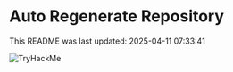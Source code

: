 # Auto Regenerate Repository

This README was last updated: 2025-04-11 07:33:41

 ![TryHackMe](https://tryhackme.com/badge/533634)
